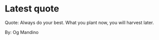 # Latest quote 

Quote: Always do your best. What you plant now, you will harvest later. 

By: Og Mandino